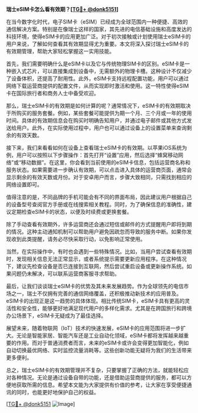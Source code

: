 **瑞士eSIM卡怎么看有效期？[[TG💪+ @donk5151](https://t.me/s/donk5151)]**

在当今数字化时代，电子SIM卡（eSIM）已经成为全球范围内一种便捷、高效的通信解决方案。特别是在像瑞士这样的国家，其先进的电信基础设施和高度发达的科技环境，使得eSIM卡的应用更加广泛。对于初次接触或计划使用瑞士eSIM卡的用户来说，了解如何查看其有效期显得尤为重要。本文将深入探讨瑞士eSIM卡的有效期管理，帮助大家轻松掌握这一实用技能。

首先，我们需要明确什么是eSIM卡以及它与传统物理SIM卡的区别。eSIM卡是一种嵌入式芯片，可以直接集成到设备中，无需额外的物理卡槽。这种设计不仅减少了设备体积，还提高了耐用性。此外，eSIM卡支持远程配置功能，用户可以通过网络下载运营商提供的配置文件，从而实现即时激活和使用。这一特性使得eSIM卡在国际旅行者和商务人士中备受欢迎。

那么，瑞士eSIM卡的有效期是如何计算的呢？通常情况下，eSIM卡的有效期取决于所购买的服务套餐。例如，某些套餐可能提供为期一个月、三个月或一年的使用时间。具体的有效期信息会在购买时明确告知用户，并通过电子邮件或其他方式发送给用户。此外，在实际使用过程中，用户也可以通过设备上的设置菜单来查询剩余的有效天数。

接下来，我们来看看如何在设备上查看瑞士eSIM卡的有效期。以苹果iOS系统为例，用户可以按照以下步骤操作：首先打开“设置”应用，然后选择“蜂窝移动网络”或“移动数据”。在这里，你会看到当前使用的eSIM卡信息，包括运营商名称和服务状态。如果需要进一步确认有效期，可以点击进入具体的运营商页面，通常会显示剩余的有效天数或月份。对于安卓用户而言，步骤大致相同，只需找到相应的网络设置即可。

值得注意的是，不同品牌的手机可能会有不同的界面布局，因此建议用户根据自己的设备型号查阅官方手册或在线搜索相关教程。同时，为了确保信息的准确性，建议定期检查eSIM卡的状态，以便及时续费或更换套餐。

除了手动查看有效期外，许多运营商还会通过短信或邮件的方式提醒用户即将到期的情况。这种主动通知机制可以帮助用户避免因疏忽而导致的服务中断。如果你发现收到此类提醒，请务必尽快采取行动，以免影响正常使用。

当然，在实际操作中，有时也会遇到一些特殊情况。比如，当用户尝试查看有效期时，发现相关信息无法正常显示，或者系统提示需要更新应用程序。在这种情况下，建议先检查设备是否已连接到互联网，然后尝试重启设备或更新操作系统。如果问题仍未解决，可以联系运营商客服寻求帮助。

最后，让我们谈谈瑞士eSIM卡的优势及其未来发展趋势。作为全球领先的电信市场之一，瑞士不仅拥有完善的通信网络覆盖，还积极推动新技术的应用普及。eSIM卡的出现正是这一趋势的具体体现。相比传统SIM卡，eSIM卡具有更高的灵活性和安全性，能够更好地满足现代用户的多样化需求。尤其是在跨国旅行和跨境办公场景下，eSIM卡无疑成为了最佳选择。

展望未来，随着物联网（IoT）技术的快速发展，eSIM卡的应用范围将进一步扩大。无论是智能家居、智能汽车还是工业自动化领域，eSIM卡都将发挥越来越重要的作用。而对于普通消费者而言，未来的eSIM卡或许会变得更加智能化，例如自动切换最优网络、实时监控流量消耗等。这些创新功能无疑将为我们的生活带来更多便利。

总之，瑞士eSIM卡的有效期管理并不复杂，只要掌握了正确的方法，就能轻松应对各种情况。无论是通过设备自带的功能，还是借助运营商提供的服务，都可以方便地获取所需的信息。希望本文能为大家提供有价值的参考，让大家在享受便捷通讯的同时，也能更好地保护自己的权益。

[[TG💪+ @donk5151](https://t.me/s/donk5151) ![Image](https://i.postimg.cc/rwNCRYN7/Snipaste-2025-04-30-17-27-05.png)]